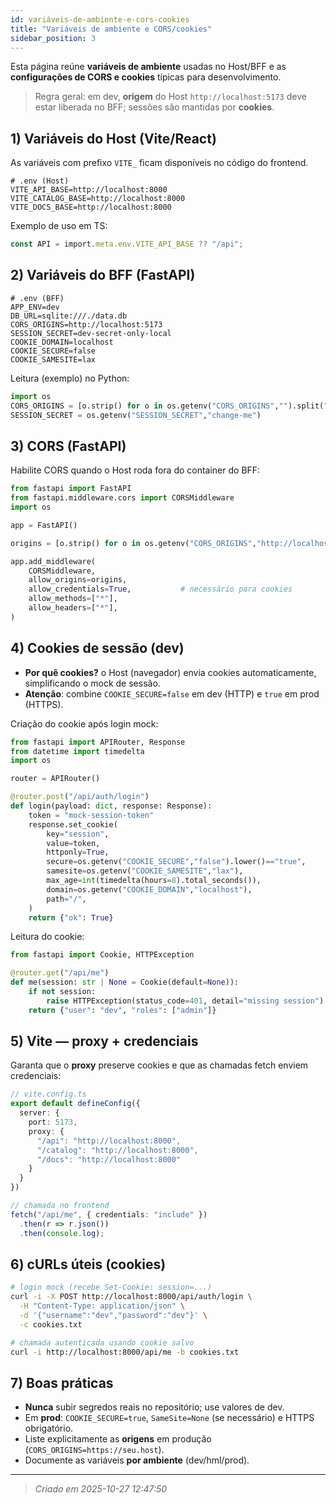 ```yaml
---
id: variáveis-de-ambiente-e-cors-cookies
title: "Variáveis de ambiente e CORS/cookies"
sidebar_position: 3
---
```


Esta página reúne **variáveis de ambiente** usadas no Host/BFF e as **configurações de CORS e cookies** típicas para desenvolvimento.

> Regra geral: em dev, **origem** do Host `http://localhost:5173` deve estar liberada no BFF; sessões são mantidas por **cookies**.

## 1) Variáveis do Host (Vite/React)

As variáveis com prefixo `VITE_` ficam disponíveis no código do frontend.

```dotenv
# .env (Host)
VITE_API_BASE=http://localhost:8000
VITE_CATALOG_BASE=http://localhost:8000
VITE_DOCS_BASE=http://localhost:8000
````

Exemplo de uso em TS:

```ts
const API = import.meta.env.VITE_API_BASE ?? "/api";
```

## 2) Variáveis do BFF (FastAPI)

```dotenv
# .env (BFF)
APP_ENV=dev
DB_URL=sqlite:///./data.db
CORS_ORIGINS=http://localhost:5173
SESSION_SECRET=dev-secret-only-local
COOKIE_DOMAIN=localhost
COOKIE_SECURE=false
COOKIE_SAMESITE=lax
```

Leitura (exemplo) no Python:

```py
import os
CORS_ORIGINS = [o.strip() for o in os.getenv("CORS_ORIGINS","").split(",") if o.strip()]
SESSION_SECRET = os.getenv("SESSION_SECRET","change-me")
```

## 3) CORS (FastAPI)

Habilite CORS quando o Host roda fora do container do BFF:

```py
from fastapi import FastAPI
from fastapi.middleware.cors import CORSMiddleware
import os

app = FastAPI()

origins = [o.strip() for o in os.getenv("CORS_ORIGINS","http://localhost:5173").split(",") if o.strip()]

app.add_middleware(
    CORSMiddleware,
    allow_origins=origins,
    allow_credentials=True,           # necessário para cookies
    allow_methods=["*"],
    allow_headers=["*"],
)
```

## 4) Cookies de sessão (dev)

* **Por quê cookies?** o Host (navegador) envia cookies automaticamente, simplificando o mock de sessão.
* **Atenção**: combine `COOKIE_SECURE=false` em dev (HTTP) e `true` em prod (HTTPS).

Criação do cookie após login mock:

```py
from fastapi import APIRouter, Response
from datetime import timedelta
import os

router = APIRouter()

@router.post("/api/auth/login")
def login(payload: dict, response: Response):
    token = "mock-session-token"
    response.set_cookie(
        key="session",
        value=token,
        httponly=True,
        secure=os.getenv("COOKIE_SECURE","false").lower()=="true",
        samesite=os.getenv("COOKIE_SAMESITE","lax"),
        max_age=int(timedelta(hours=8).total_seconds()),
        domain=os.getenv("COOKIE_DOMAIN","localhost"),
        path="/",
    )
    return {"ok": True}
```

Leitura do cookie:

```py
from fastapi import Cookie, HTTPException

@router.get("/api/me")
def me(session: str | None = Cookie(default=None)):
    if not session:
        raise HTTPException(status_code=401, detail="missing session")
    return {"user": "dev", "roles": ["admin"]}
```

## 5) Vite — proxy + credenciais

Garanta que o **proxy** preserve cookies e que as chamadas fetch enviem credenciais:

```ts
// vite.config.ts
export default defineConfig({
  server: {
    port: 5173,
    proxy: {
      "/api": "http://localhost:8000",
      "/catalog": "http://localhost:8000",
      "/docs": "http://localhost:8000"
    }
  }
})
```

```ts
// chamada no frontend
fetch("/api/me", { credentials: "include" })
  .then(r => r.json())
  .then(console.log);
```

## 6) cURLs úteis (cookies)

```bash
# login mock (recebe Set-Cookie: session=...)
curl -i -X POST http://localhost:8000/api/auth/login \
  -H "Content-Type: application/json" \
  -d '{"username":"dev","password":"dev"}' \
  -c cookies.txt

# chamada autenticada usando cookie salvo
curl -i http://localhost:8000/api/me -b cookies.txt
```

## 7) Boas práticas

* **Nunca** subir segredos reais no repositório; use valores de dev.
* Em **prod**: `COOKIE_SECURE=true`, `SameSite=None` (se necessário) e HTTPS obrigatório.
* Liste explicitamente as **origens** em produção (`CORS_ORIGINS=https://seu.host`).
* Documente as variáveis **por ambiente** (dev/hml/prod).

---

> _Criado em 2025-10-27 12:47:50_

